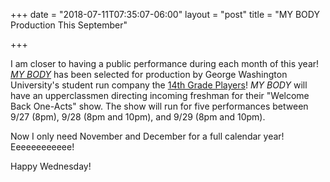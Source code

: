+++
date = "2018-07-11T07:35:07-06:00"
layout = "post"
title = "MY BODY Production This September"

+++

I am closer to having a public performance during each month of this year! [*MY BODY*](https://newplayexchange.org/plays/2541/my-body) has been selected for production by George Washington University's student run company the [14th Grade Players](https://www.facebook.com/14GWU/)! *MY BODY* will have an upperclassmen directing incoming freshman for their "Welcome Back One-Acts" show. The show will run for five performances between 9/27 (8pm), 9/28 (8pm and 10pm), and 9/29 (8pm and 10pm).

Now I only need November and December for a full calendar year! Eeeeeeeeeeee!

Happy Wednesday!